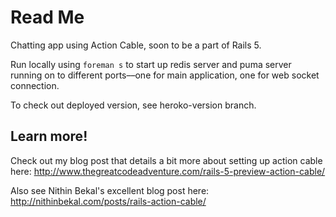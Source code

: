 # Read Me

Chatting app using Action Cable, soon to be a part of Rails 5. 

Run locally using `foreman s` to start up redis server and puma server running on to different ports––one for main application, one for web socket connection. 

To check out deployed version, see heroko-version branch. 

## Learn more!

Check out my blog post that details a bit more about setting up action cable here: http://www.thegreatcodeadventure.com/rails-5-preview-action-cable/

Also see Nithin Bekal's excellent blog post here: http://nithinbekal.com/posts/rails-action-cable/
